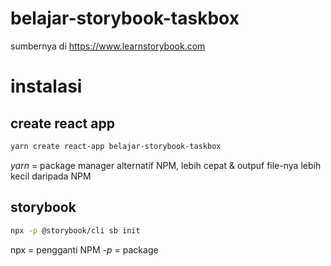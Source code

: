 # belajar-storybook-taskbox
sumbernya di https://www.learnstorybook.com

# instalasi
## create react app
```bash
yarn create react-app belajar-storybook-taskbox
```
_yarn_ = package manager alternatif NPM, lebih cepat & outpuf file-nya lebih kecil daripada NPM

## storybook
```bash
npx -p @storybook/cli sb init
```
npx = pengganti NPM
_-p_ = package

